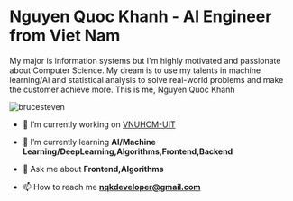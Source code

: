 <!-- <h1 align="center">Hi there 👋 </h1>
 -->
<h1 algin="center">Nguyen Quoc Khanh - AI Engineer from Viet Nam </h1> 

My major is information systems but I'm highly motivated and passionate about Computer Science. My dream is to use my talents in machine learning/AI and statistical analysis to solve real-world problems and make the customer achieve more. This is me, Nguyen Quoc Khanh

<p align="left"> <img src="https://komarev.com/ghpvc/?username=brucesteven&label=Profile%20views&color=0e75b6&style=flat" alt="brucesteven" /> </p>

<!-- <p align="left"> <a href="https://github.com/ryo-ma/github-profile-trophy"><img src="https://github-profile-trophy.vercel.app/?username=brucesteven" alt="brucesteven" /></a> </p> -->

- 🔭 I’m currently working on [VNUHCM-UIT](https://www.uit.edu.vn/)

- 🌱 I’m currently learning **AI/Machine Learning/DeepLearning,Algorithms,Frontend,Backend**

- 💬 Ask me about **Frontend,Algorithms**

- 📫 How to reach me **nqkdeveloper@gmail.com**


